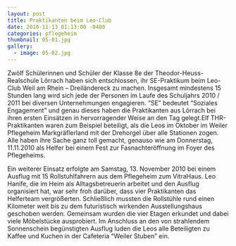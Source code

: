 ```yaml
---
layout: post
title: Praktikanten beim Leo-Club
date: 2010-11-13 01:13:00 -0400
categories: pflegeheim
thumbnail: 05-01.jpg
gallery:
  - image: 05-02.jpg
---
```

Zwölf Schülerinnen und Schüler der Klasse 8e der Theodor-Heuss-Realschule Lörrach haben sich entschlossen, ihr SE-Praktikum beim Leo-Club Weil am Rhein – Dreiländereck zu machen. Insgesamt mindestens 15 Stunden lang wird sich jede der Personen im Laufe des Schuljahrs 2010 / 2011 bei diversen Unternehmungen engagieren. “SE” bedeutet “Soziales Engagement” und genau dieses haben die Praktikanten aus Lörrach bei ihren ersten Einsätzen in hervorragender Weise an den Tag gelegt.Elf THR-Praktikanten waren zum Beispiel beteiligt, als die Leos im Oktober im Weiler Pflegeheim Markgräflerland mit der Drehorgel über alle Stationen zogen. Alle haben ihre Sache ganz toll gemacht, genauso wie am Donnerstag, 11.11.2010 als Helfer bei einem Fest zur Fasnachteröffnung im Foyer des Pflegeheims.

Ein weiterer Einsatz erfolgte am Samstag, 13. November 2010 bei einem Ausflug mit 15 Rollstuhlfahrern aus dem Pflegeheim zum VitraHaus. Leo Hanife, die im Heim als Alltagsbetreuerin arbeitet und den Ausflug organisiert hat, war sehr froh darüber, dass vier Praktikanten das Helferteam vergrößerten. Schließlich mussten die Rollstühle rund einen Kilometer weit bis zu dem futuristisch wirkenden Ausstellungshaus geschoben werden. Gemeinsam wurden die vier Etagen erkundet und dabei viele Möbelstücke ausprobiert. Im Anschluss an den von strahlendem Sonnenschein begünstigten Ausflug luden die Leos alle Beteiligten zu Kaffee und Kuchen in der Cafeteria “Weiler Stuben” ein.
